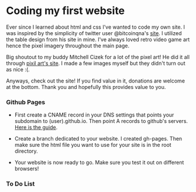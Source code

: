 # Coding my first website 

Ever since I learned about html and css I've wanted to code my own site. I was inspired by the simplicity of twitter user @bitcoinqna's [site](bitcoiner.guide). I utilized the table design from his site in mine. I've always loved retro video game art hence the pixel imagery throughout the main page. 

Big shoutout to my buddy Mitchell Cizek for a lot of the pixel art! He did it all through [pixil art's site](www.pixilart.com/draw). I made a few images myself but they didn't turn out as nice :(. 

Anyways, check out the site! If you find value in it, donations are welcome at the bottom. Thank you and hopefully this provides value to you.

### Github Pages

- First create a CNAME record in your DNS settings that points your subdomain to (user).github.io. Then point A records to github's servers. [Here is the guide](docs.github.com/en/pages/configuring-a-custom-domain-for-your-github-pages-site/managing-a-custom-domain-for-your-github-pages-site). 

- Create a branch dedicated to your website. I created gh-pages. Then make sure the html file you want to use for your site is in the root directory. 

- Your website is now ready to go. Make sure you test it out on different browsers!


### To Do List